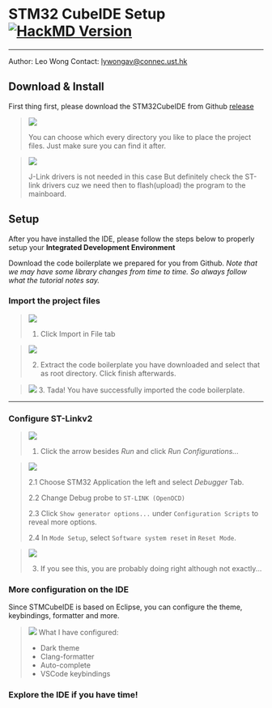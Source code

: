 # STM32 CubeIDE Setup [![HackMD Version](https://img.shields.io/badge/Made%20with-HackMD-1f425f.svg)](https://hackmd.io/EKwF2Tc8TWK7X9p48fZfXw)

---

Author: Leo Wong
Contact: lywongav@connec.ust.hk

## Download & Install

First thing first, please download the STM32CubeIDE from Github [release](https://github.com/HKUST-Robotics-Team/HKUST-Robotics-Team-SW-Tutorial-2021/releases/tag/Installer)

> ![](https://i.imgur.com/s3DFKCY.png)
> 
> You can choose which every directory you like to place the project files. Just make sure you can find it after.

> ![](https://i.imgur.com/huv0HIY.png)
> 
> J-Link drivers is not needed in this case
> But definitely check the ST-link drivers cuz we need then to flash(upload) the program to the mainboard.

## Setup

After you have installed the IDE, please follow the steps below to properly setup your **Integrated Development Environment**

Download the code boilerplate we prepared for you from Github.
_Note that we may have some library changes from time to time. So always follow what the tutorial notes say._

### Import the project files

> ![](https://i.imgur.com/eEuOorp.jpg)
>
> 1. Click Import in File tab

> ![](https://i.imgur.com/cTfTDIK.jpg)
> 
> 2. Extract the code boilerplate you have downloaded and select that as root directory. Click finish afterwards.

> ![](https://i.imgur.com/fjDdL1M.jpg)
> 3. Tada! You have successfully imported the code boilerplate.

---

### Configure ST-Linkv2

> ![](https://i.imgur.com/8XwVtFQ.png)
>
> 1. Click the arrow besides _Run_ and click _Run Configurations..._

> ![](https://i.imgur.com/AtQTnB6.png)
> 
> 2.1 Choose STM32 Application the left and select _Debugger_ Tab.
> 
> 2.2 Change Debug probe to `ST-LINK (OpenOCD)`
> 
> 2.3 Click `Show generator options...` under `Configuration Scripts` to reveal more options.
> 
> 2.4 In `Mode Setup`, select `Software system reset` in `Reset Mode`.

> ![](https://i.imgur.com/Wa5m30S.png)
> 
>  3. If you see this, you are probably doing right although not exactly...

### More configuration on the IDE

Since STMCubeIDE is based on Eclipse, you can configure the theme, keybindings, formatter and more.

> ![](https://i.imgur.com/jeWyQcS.png)
> What I have configured:
>
> - Dark theme
> - Clang-formatter
> - Auto-complete
> - VSCode keybindings

### Explore the IDE if you have time!
